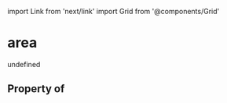 import Link from 'next/link'
import Grid from '@components/Grid'

# area

undefined

## Property of



